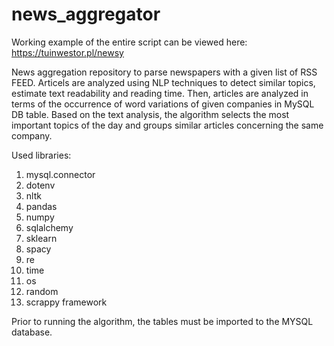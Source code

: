 # news_aggregator
Working example of the entire script can be viewed here: https://tuinwestor.pl/newsy

News aggregation repository to parse newspapers with a given list of RSS FEED. 
Articels are analyzed using NLP techniques to detect similar topics, estimate text readability and reading time.
Then, articles are analyzed in terms of the occurrence of word variations of given companies in MySQL DB table.
Based on the text analysis, the algorithm selects the most important topics of the day and groups similar articles concerning the same company.

Used libraries:

1.  mysql.connector
2.  dotenv
3.  nltk
4.  pandas
5.  numpy
6.  sqlalchemy
7.  sklearn
8.  spacy
9.  re
10. time
11. os
12. random
13. scrappy framework

Prior to running the algorithm, the tables must be imported to the MYSQL database.
